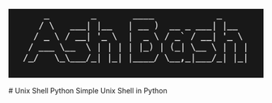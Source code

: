 <p align="center">
  <img src="https://github.com/amirh-far/ash-bash/blob/main/readme-images/ash.png"/>
</p>
# Unix Shell Python
Simple Unix Shell in Python
